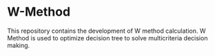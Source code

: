 # W-Method
This repository contains the development of W method calculation. W Method is used to optimize decision tree to solve multicriteria decision making. 
